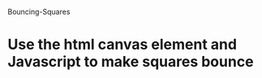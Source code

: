 Bouncing-Squares

Use the html canvas element and Javascript to make squares bounce
================
